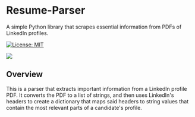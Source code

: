 # Resume-Parser
A simple Python library that scrapes essential information from PDFs of LinkedIn profiles.

[![License: MIT](https://img.shields.io/badge/License-MIT-brightgreen.svg)](https://opensource.org/licenses/MIT)

![](https://img.shields.io/github/issues/ShivanshSrivastava1/4995-Mar.io)

## Overview
This is a parser that extracts important information from a LinkedIn profile PDF. It converts the PDF to a list of strings, and then uses LinkedIn's headers to create a dictionary that maps said headers to string values that contain the most relevant parts of a candidate's profile.
